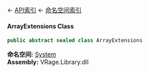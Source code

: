 ← [API索引](Api-Index) ← [命名空间索引](Namespace-Index)

#### ArrayExtensions Class

```csharp
public abstract sealed class ArrayExtensions
```

**命名空间:** [System](System)  
**Assembly:** VRage.Library.dll

